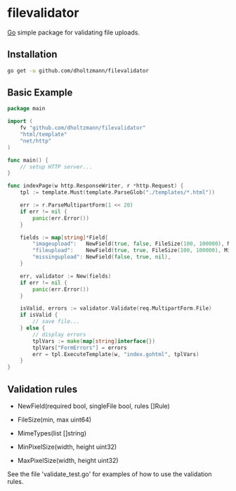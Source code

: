 filevalidator
========

[Go](http://golang.org) simple package for validating file uploads.

## Installation

```bash
go get -u github.com/dholtzmann/filevalidator
```

## Basic Example

```go
package main

import (
	fv "github.com/dholtzmann/filevalidator"
	"html/template"
	"net/http"
)

func main() {
	// setup HTTP server...
}

func indexPage(w http.ResponseWriter, r *http.Request) {
	tpl := template.Must(template.ParseGlob("./templates/*.html"))

	err := r.ParseMultipartForm(1 << 20)
	if err != nil {
		panic(err.Error())
	}

	fields := map[string]*Field{
		"imageupload":   NewField(true, false, FileSize(100, 100000), MimeTypes([]string{"image/png", "image/jpeg"}), MinPixelSize(100, 100), MaxPixelSize(500, 500)),
		"fileupload":    NewField(true, true, FileSize(100, 100000), MimeTypes([]string{"application/x-gzip"})),
		"missingupload": NewField(false, true, nil),
	}

	err, validator := New(fields)
	if err != nil {
		panic(err.Error())
	}

	isValid, errors := validator.Validate(req.MultipartForm.File)
	if isValid {
		// save file...
	} else {
		// display errors
		tplVars := make(map[string]interface{})
		tplVars["FormErrors"] = errors
		err = tpl.ExecuteTemplate(w, "index.gohtml", tplVars)
	}
}
```

## Validation rules

- NewField(required bool, singleFile bool, rules []Rule)

- FileSize(min, max uint64)
- MimeTypes(list []string)
- MinPixelSize(width, height uint32)
- MaxPixelSize(width, height uint32)

See the file 'validate_test.go' for examples of how to use the validation rules.
